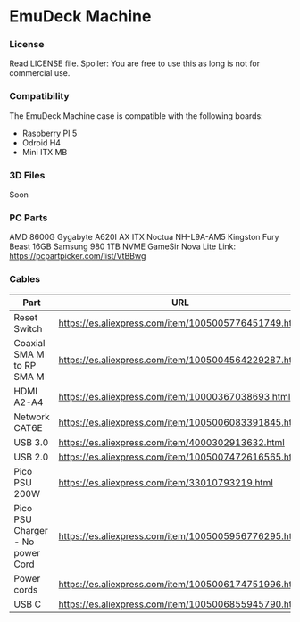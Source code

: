 # EmuDeck Machine

### License
Read LICENSE file. Spoiler: You are free to use this as long is not for commercial use.

### Compatibility
The EmuDeck Machine case is compatible with the following boards:
- Raspberry PI 5
- Odroid H4
- Mini ITX MB

### 3D Files
Soon

### PC Parts
AMD 8600G
Gygabyte A620I AX ITX
Noctua NH-L9A-AM5
Kingston Fury Beast 16GB
Samsung 980 1TB NVME
GameSir Nova Lite
Link: https://pcpartpicker.com/list/VtBBwg

### Cables

| Part | URL|
|------|------|
|	Reset Switch	|	https://es.aliexpress.com/item/1005005776451749.html	|
|	Coaxial SMA M to RP SMA M	|	https://es.aliexpress.com/item/1005004564229287.html	|
|	HDMI A2-A4	|	https://es.aliexpress.com/item/10000367038693.html	|
|	Network CAT6E	|	https://es.aliexpress.com/item/1005006083391845.html	|
|	USB 3.0	|	https://es.aliexpress.com/item/4000302913632.html	|
|	USB 2.0	|	https://es.aliexpress.com/item/1005007472616565.html |
|	Pico PSU 200W	|	https://es.aliexpress.com/item/33010793219.html	|
|	Pico PSU Charger - No power Cord	|	https://es.aliexpress.com/item/1005005956776295.html	|
|	Power cords	|	https://es.aliexpress.com/item/1005006174751996.html	|
|	USB C	|	https://es.aliexpress.com/item/1005006855945790.html	|<img width="1027" alt="image" src="https://github.com/user-attachments/assets/a4fe43bb-6330-4f99-8a19-6980fce4f010">
